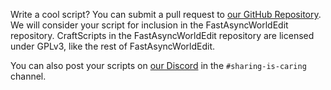 Write a cool script? You can submit a pull request to [our GitHub Repository](https://github.com/IntellectualSites/FastAsyncWorldEdit). 
We will consider your script for inclusion in the FastAsyncWorldEdit repository. CraftScripts in the FastAsyncWorldEdit repository are
licensed under GPLv3, like the rest of FastAsyncWorldEdit.

You can also post your scripts on [our Discord](https://discord.gg/intellectualsites) in the `#sharing-is-caring` channel.
